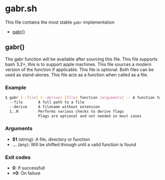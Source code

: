 # gabr.sh

This file contains the most stable `gabr` implementation

* [gabr()](#gabr)


## gabr()

 The gabr function will be available after sourcing this file.
This file supports bash 3.2+, this is to support apple machines.
This file sources a modern version of the function if applicable.
This file is optional. Both files can be used as stand-alones.
This file acts as a function when called as a file.

### Example

```bash
$ gabr [--file] [--derive] [file] function [arguments] -- A function to call other functions
  --file       A full path to a file
  --derive     A filename without extension
  1..N         Performs various checks to derive flags
               Flags are optional and not needed in most cases
```

### Arguments

* **$1** (string): A file, directory or function
* **...** (any): Will be shifted through until a valid function is found

### Exit codes

* **0**:  If successfull
* **>0**: On failure

